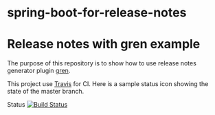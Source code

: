 # spring-boot-for-release-notes

Release notes with gren example
==============================

The purpose of this repository is to show how to use release notes generator plugin [gren](https://github.com/github-tools/github-release-notes).

This project use [Travis](https://travis-ci.org/) for CI.
Here is a sample status icon showing the state of the master branch.

Status [![Build Status](https://travis-ci.org/igoremendonca/spring-boot-for-release-notes.svg?branch=master)](https://travis-ci.org/igoremendonca/spring-boot-for-release-notes)
